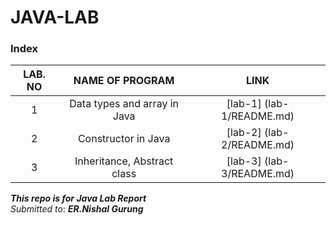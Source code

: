 # JAVA-LAB

### Index

LAB. NO | NAME OF PROGRAM | LINK
:------:|:----------------------------:|:-----:
1 | Data types and array in Java | [lab-1] (lab-1/README.md)
2 | Constructor in Java | [lab-2] (lab-2/README.md)
3 | Inheritance, Abstract class |  [lab-3] (lab-3/README.md)


***This repo is for Java Lab Report***\
*Submitted to*: ***ER.Nishal Gurung***
